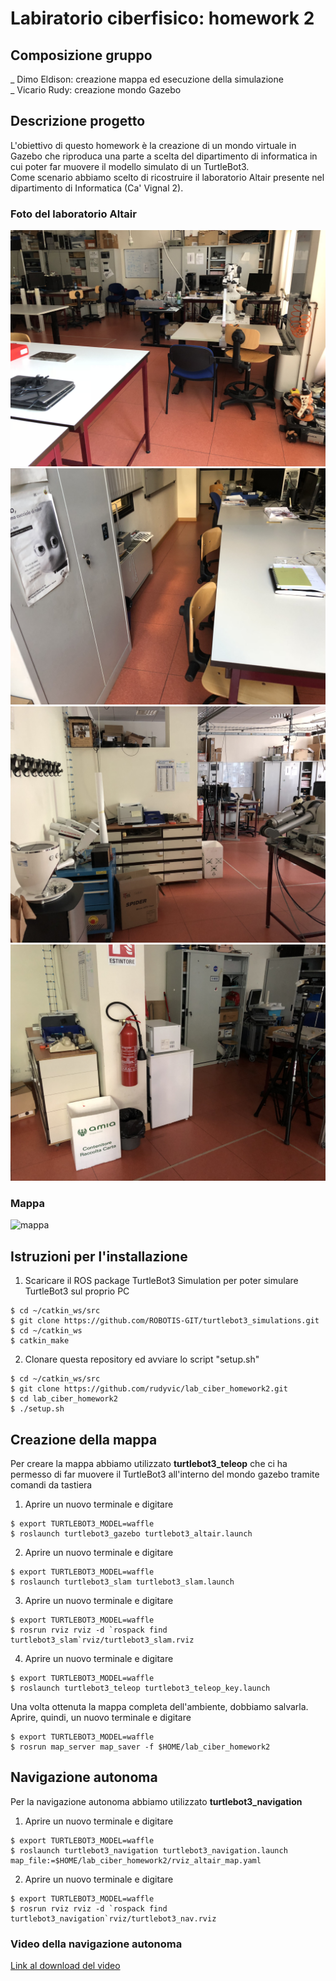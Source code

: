 # Labiratorio ciberfisico: homework 2

## Composizione gruppo
_ Dimo Eldison: creazione mappa ed esecuzione della simulazione<br>
_ Vicario Rudy: creazione mondo Gazebo<br>

## Descrizione progetto
L'obiettivo di questo homework è la creazione di un mondo virtuale in Gazebo che riproduca una parte a scelta del dipartimento di informatica in cui poter far muovere il modello simulato di un TurtleBot3.<br>
Come scenario abbiamo scelto di ricostruire il laboratorio Altair presente nel dipartimento di Informatica (Ca' Vignal 2).<br>

### Foto del laboratorio Altair
![foto1](images/foto1.jpeg "foto1")
![foto2](images/foto2.jpeg "foto2")
![foto3](images/foto3.jpeg "foto3")
![foto4](images/foto4.jpeg "foto4")

### Mappa
![mappa](rviz_altair_map.pgm "mappa")

## Istruzioni per l'installazione
1. Scaricare il ROS package TurtleBot3 Simulation per poter simulare TurtleBot3 sul proprio PC<br>
```console
$ cd ~/catkin_ws/src
$ git clone https://github.com/ROBOTIS-GIT/turtlebot3_simulations.git
$ cd ~/catkin_ws
$ catkin_make
```
2. Clonare questa repository ed avviare lo script "setup.sh"<br> 
```console
$ cd ~/catkin_ws/src
$ git clone https://github.com/rudyvic/lab_ciber_homework2.git
$ cd lab_ciber_homework2
$ ./setup.sh
```
## Creazione della mappa
Per creare la mappa abbiamo utilizzato <b>turtlebot3_teleop</b> che ci ha permesso di far muovere il TurtleBot3 all'interno del mondo gazebo tramite comandi da tastiera
1. Aprire un nuovo terminale e digitare
```console
$ export TURTLEBOT3_MODEL=waffle
$ roslaunch turtlebot3_gazebo turtlebot3_altair.launch
```
2. Aprire un nuovo terminale e digitare
```console
$ export TURTLEBOT3_MODEL=waffle
$ roslaunch turtlebot3_slam turtlebot3_slam.launch
```
3. Aprire un nuovo terminale e digitare
```console
$ export TURTLEBOT3_MODEL=waffle
$ rosrun rviz rviz -d `rospack find turtlebot3_slam`rviz/turtlebot3_slam.rviz
```
4. Aprire un nuovo terminale e digitare
```console
$ export TURTLEBOT3_MODEL=waffle
$ roslaunch turtlebot3_teleop turtlebot3_teleop_key.launch
```
Una volta ottenuta la mappa completa dell'ambiente, dobbiamo salvarla.<br> 
Aprire, quindi, un nuovo terminale e digitare
```console
$ export TURTLEBOT3_MODEL=waffle
$ rosrun map_server map_saver -f $HOME/lab_ciber_homework2
```
## Navigazione autonoma
Per la navigazione autonoma abbiamo utilizzato <b>turtlebot3_navigation</b>
1. Aprire un nuovo terminale e digitare
```console
$ export TURTLEBOT3_MODEL=waffle
$ roslaunch turtlebot3_navigation turtlebot3_navigation.launch map_file:=$HOME/lab_ciber_homework2/rviz_altair_map.yaml
```
2. Aprire un nuovo terminale e digitare
```console
$ export TURTLEBOT3_MODEL=waffle
$ rosrun rviz rviz -d `rospack find turtlebot3_navigation`rviz/turtlebot3_nav.rviz
```
### Video della navigazione autonoma
[Link al download del video](https://github.com/rudyvic/lab_ciber_homework2/blob/master/video/video.MP4)
